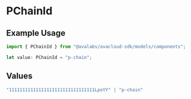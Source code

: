 # PChainId

## Example Usage

```typescript
import { PChainId } from "@avalabs/avacloud-sdk/models/components";

let value: PChainId = "p-chain";
```

## Values

```typescript
"11111111111111111111111111111111LpoYY" | "p-chain"
```